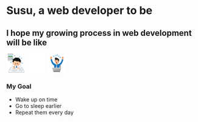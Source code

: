 # Susu, a web developer to be
## I hope my growing process in web development will be like
![001](./001.png) ![003](./003.png) ![004](./004.png)

### My Goal 
- Wake up on time
- Go to sleep earlier
- Repeat them every day

<!--
**chihhsiangsu/chihhsiangsu** is a ✨ _special_ ✨ repository because its `README.md` (this file) appears on your GitHub profile.

Here are some ideas to get you started:

- 🔭 I’m currently working on ...
- 🌱 I’m currently learning ...
- 👯 I’m looking to collaborate on ...
- 🤔 I’m looking for help with ...
- 💬 Ask me about ...
- 📫 How to reach me: ...
- 😄 Pronouns: ...
- ⚡ Fun fact: ...
-->
